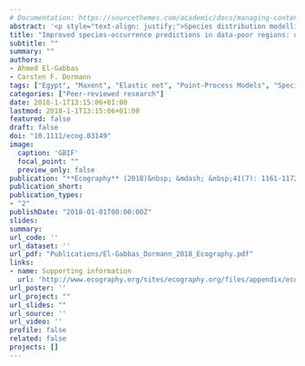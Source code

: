 ```yaml
---
# Documentation: https://sourcethemes.com/academic/docs/managing-content/
abstract: '<p style="text-align: justify;">Species distribution modelling (SDM) has become an essential method in ecology and conservation. In the absence of survey data, the majority of SDMs are calibrated with opportunistic presence-only data, incurring substantial sampling bias. We address the challenge of correcting for sampling bias in the data-sparse situations of developing countries. We modelled the relative intensity of bat records in their entire range using three modelling algorithms under the point-process modelling framework (GLMs with subset selection, GLMs fitted with an elastic net penalty, and Maxent). To correct for sampling bias, we applied model-based bias correction by incorporating spatial information on site accessibility or sampling efforts. We evaluated the effect of bias correction on the models&rsquo; predictive performance (AUC and TSS), calculated on spatial-block cross-validation and a holdout data set. When evaluated with independent, but also sampling-biased test data, correction for sampling bias led to improved predictions. The predictive performance of the three modelling algorithms was very similar. Elastic-net models have intermediate performance, with slight advantage for GLMs on cross-validation and Maxent on hold-out evaluation. Model-based bias correction is very useful in data-sparse situations, where detailed data are not available to apply other bias correction methods. However, bias correction success depends on how well the selected bias variables describe the sources of bias. In this study, accessibility covariates described bias in our data better than effort covariates, and their use led to larger changes in predictive performance. Objectively evaluating bias correction requires bias-free presence-absence test data, and without them the real improvement for describing a species&rsquo; environmental niche cannot be assessed.</p>'
title: "Improved species-occurrence predictions in data-poor regions: using large-scale data and bias correction with down-weighted Poisson regression and Maxent"
subtitle: ""
summary: ""
authors:
- Ahmed El-Gabbas
- Carsten F. Dormann
tags: ["Egypt", "Maxent", "Elastic net", "Point-Process Models", "Species Distribution Models", "Conservation", "Mammals", "Bats", "Sampling bias", "Open-access"]
categories: ["Peer-reviewed research"]
date: 2018-1-1T13:15:06+01:00
lastmod: 2018-1-1T13:15:06+01:00
featured: false
draft: false
doi: "10.1111/ecog.03149"
image:
  caption: 'GBIF'
  focal_point: ""
  preview_only: false
publication: "**Ecography** (2018)&nbsp; &mdash; &nbsp;41(7): 1161-1172"
publication_short:
publication_types:
- "2"
publishDate: "2018-01-01T00:00:00Z"
slides:
summary:
url_code: ''
url_dataset: ''
url_pdf: "Publications/El-Gabbas_Dormann_2018_Ecography.pdf"
links:
- name: Supporting information
  url: 'http://www.ecography.org/sites/ecography.org/files/appendix/ecog-03149.pdf'
url_poster: ''
url_project: ""
url_slides: ""
url_source: ''
url_video: ''
profile: false
related: false
projects: []
---
```


<div style="display: none">
El-Gabbas A. & Dormann C. F.: Improved species-occurrence predictions in data-poor regions: using large-scale data and bias correction with down-weighted Poisson regression and Maxent. Ecography DOI: 10.1111/ecog.03149.
Appendix 1: Supplementary figures and tables Table A1: The estimated optimum combination of Maxent’s feature classes (FC) and Regularization Multiplier (RM) for each species and bias model type. Combinations with highest mean testing-AUC on
5-folds spatial-block cross-validation were selected. All the analyses were performed using modified code from the ENMeval package in R (Muscarella et al., 2014). See main text for more information. Species Environment-only Accessibility Effort a
Feature classes (FC): L linear; Q quadratic; H hinge; P product; and T threshold. For more details see Elith et al. 2011. b RM is a global multiplier to all individual regularization values; for more details see the main text and Muscarella et al.
(2014). Table A2: Estimated best values to run the elastic-net models (DWPR approach) for different species and bias models. For details, see main text. Species Environment-only Accessibility Efforts LASSO RIDGE Fig. A1: Map of all non-marine
GBIF-records. There are clear signs of sampling bias inherited in the GBIF database, disallowing the direct use of these records to run SDMs, unless action is taken to correct for sampling bias. GBIF-records are biased mainly towards Western
Europe, with sparse locations across Africa, Asia, and Eastern Europe. Areas shown in white represent pixels without any records (the majority of North and central Africa, Arabia, and eastern Europe). Clearly errorneous records were excluded
before plotting this map.Fig. A2: Left: Map of all GBIF bat records (accessed date: April 2015) per a grid of 20 × 20 km2.Right: All records available of the study species, collected either from the literature (blue points) or GBIF (red points).
Both maps show large collection gaps. Fig. A3: Per-species study area: An example of how the ‘per-species’ study area was determined (here for Asellia tridens). The dashed red line indicates the species extent of occurrence (minimum convex
polygon); the solid red line shows the buffer used (1000 km), and the dashed green line indicates the study area used. Fig. A4: Variables selection: Pearson correlation coefficient between each pair of the final covariates; see Appendix 3 for more
information. Fig A5: Per-species number of backgrounds: Objectively determining the adequate number of background ‘quadrature’ points to be used in GLM and elastic-net models (see main text and Renner et al., 2015). DWPR-GLM models (for each
species, here: Asellia tridens) were repeated 25 times (each time, with a different random sample from the background) with progressively increase the number of background points (from 5000 to 500,000); and for each model, the log-likelihood value
is calculated and plotted. The number of backgrounds at which the likelihood converges (i.e. no much benefit of using a higher number of backgrounds) is, visually, selected to run the final models. Here, no much improvement in the log-likelihood
beyond 300,000 background points (out of 557,800 total available background points) and so we used it for this species. Fig. A6: Determining the best value to run the elastic-net model for Nycticeinops schlieffeni (effort model). Eleven values
ranging from zero (ridge) to one (lasso), with an increment of 0.1, were used to run 11 models on cross-validation. For each value of , glmnet ran many models on a range of -values (estimated from the data; x-axis) and measure the mean
cross-validation error (cvm) (here: Poisson deviance; y-axis). The value with the lowest cvm is used further while predicting (vertical dotted lines, with colours correspond to the value used). Here, an value of 0.6 is shown to have the lowest cvm
and so used further. For more details, see Table A2 and the main text. Fig. A7: Kendall’s correlation between (per-species and modelling algorithm) mean AUC evaluated on spatial-block cross-validation and independent evaluation in Egypt. Each
point represents the mean of 100 AUC values, with different symbols for each species. Colours represent different modelling algorithm used. ‘M’ indicates the overall mean for each modelling algorithm. Panel (a) shows the correlation for the
environment-only models (no bias correction). Panels (b-c) represent the accessibility model, without and with correcting for sampling bias, respectively. Panels (d-e) represent the effort model, without and with correcting for sampling bias,
respectively. Kendall’s correlation coefficients (and their p-values) are reported in each block. Grey solid line represents the equality line. AUC performed on cross-validation were, on average, higher than AUC in Egypt. However, there is
moderate correlation between bias-free evaluations on either scale. Fig. A8: Equivalent results to Fig. A7, for TSS evaluation. Fig A9: Boxplots of the raw cross-validation evaluation (100 values) without (modelling evaluation; a and c) and with
(bias-free evaluation; b and d) correction for sampling bias; either using AUC (a - b) or TSS (c - d); see Appendix 6 for more information. Horizontal panels show results for different modelling algorithm, while the vertical panels show different
bias models. Panels a & c show results for the environment-only model (without any bias manipulation) and bias-accounting models (accessibility and effort models) without correcting for sampling bias. However, panels b & d compare results for the
environment-only model and bias-accounting models (accessibility and effort models) after correcting for sampling bias (see main text; for effort models, plots show evaluations either conditioning the predictions on a value of zero or the maximum
relative sampling effort of training presences). Species are in ascending order according to their number of occupied pixels at cross-validation scale (with numbers represent the species; see Table 1 for full species names). Fig. A10: Similar to
Fig. A9, but showing results of independent evaluation in Egypt. Evaluation metrics are calculated in Egypt using mean predictions (of 5-folds cross-validation) in Egypt along with entirely independent species records from Egypt (not used to run
any of the models). Species are in ascending order according to their number of occupied pixels in Egypt (with numbers represent the species; see Table 1 for full species names). Fig. A11: Species mean TSS calculated either on cross-validation (a
- b) or in Egypt (c - d), either without (modelling evaluation; a & c) or with (bias-free evaluation; b & d) sampling bias correction (for details, see Appendix 6). Each species is represented by different symbols (similar to those shown in Fig.
A7; numbers represent species used, see Table 1). Red lines indicate the overall mean TSS at each modelling algorithm and bias models applied. Fig. A12: Kendall’s correlation of the per-species mean TSS between different pairs of modelling
algorithms (same as Fig. 2 in the main text, but for TSS). Each species is represented by different symbol (similar to those of Fig. A7) with different colours for different bias models applied (using predictions of environment-only model and
bias-free prediction of accessibility and effort model). ‘M’ indicates the overall mean evaluation. First row represents mean spatial-block cross-validation evaluation, while the second is for independent evaluations in Egypt. Fig. A13: Values of
bias variables at presences and available locations (backgrounds), at the per-species study area (A) or at local scale ‘Egypt’ (B). Rows correspond to different species, with numbers indicates the species (see Table 1), and columns represent bias
variables of the accessibility model (distances to roads, cities, and protected areas) and effort model (relative bats’ sampling intensity). For each species, values at presence locations are indicated with black, and values at pixels unoccupied
by the species are shown in grey. Most of the species are recorded from closer to roads and cities (and to some extent, the protected areas), and unexpectedly at low to moderate sampling efforts. Fig. A14: AUC scores calculated the default way
(using all available testing backgrounds – y-axis) versus using a fixed ratio between testing presences and backgrounds (test-data prevalence = 1:20 – x-axis). (A) shows the raw outputs of 5-folds cross-validation. (B) shows the per-species mean
AUC on cross-validation. Different colours represent the three bias models applied (environment-only, accessibility, and efforts). Fig. A15: The predicted distribution of Otonycteris hemprichii (mean of 5-folds cross-validation), using different
modelling algorithms (rows) and bias models (columns). Maps were scaled between zero and one, as different modelling algorithms do not have the same scale, with blue colour indicates higher predicted relative intensity. (A) shows cropped predicted
distribution of Otonycteris hemprichii (the same as Fig. 5) to Egypt. Grey points (in the top left panel) represents available records used for indepenent evaluation presences in Egypt. In Fig. 5 of the main text, extreme values (> 0.9995 quantile
of predicted values) were replaced with their next smaller value to improve map visualization, as GLM and elastic-net models sometimes yielded extreme values. Maps in (B) are equivalent to maps in Fig. 5, without any extreme values manipulation
(using the linear scale), demonstrating the difficulty of visualizing the predicted patterns in the existence of extreme values; see main text for more details. Fig. A16: The reported and predicted distribution of Rhinolophus mehelyi (Maxent). The
2nd to the 4th panels show predictions from environment-only model and bias-free prediction of accessibility and effort models, respectively. Arrows represent regions which gain higher predicted values after correcting for sampling bias (such as
central Turkey or the Algerian Atlas). Predictions at these areas are of higher uncertainty (lower congurrence) and field validation is probably required to confirm the species existence. The lighter the colour, the more suitable the location.
Appendix 3: Variables selection List of initial covariates investigated for correlation/multi-collinearity and transformation applied. Final list used to run the model is marked in grey. Variable Transfo- rmation VIF 10 | cor | 0.7 GVIF 3 Alt a
Altitude yes yes yes Bio1 Annual mean temperature ^2 Bio2 Mean diurnal range (mean of monthly (max temp - min temp)) yes yes yes Bio3 Isothermality (Bio2/Bio7) (* 100) Bio4 Temperature seasonality (standard deviation *100) yes yes yes Bio5 Maximum
temperature of warmest month Bio6 Minimum temperature of coldest month Bio7 Temperature annual range (Bio5-Bio6) Bio8 Mean temperature of wettest quarter ^2 yes yes yes Bio9 Mean temperature of driest quarter ^2 yes yes yes Bio10 Mean temperature
of warmest quarter ^2 Bio11 Mean temperature of coldest quarter yes yes Bio12 Annual precipitation sqrt Bio13 Precipitation of wettest month yes Bio14 Precipitation of driest month yes yes yes Bio15 Precipitation seasonality (coefficient of
variation) yes yes yes Bio16 Precipitation of wettest quarter sqrt Bio17 Precipitation of driest quarter Bio18 Precipitation of warmest quarter yes yes Bio19 Precipitation of coldest quarter log yes yes yes PET b Potential evapotranspiration AI b
Aridity index sqrt AET c Actual evapotranspiration sqrt SWB c Soil-water balance sqrt NDVI_Max d Maximum NDVI (Normalized Difference Vegetation Index) NDVI_Min d Minimum NDVI yes yes yes NDVI_Mean d Mean NDVI NDVI_Range d Range NDVI (maximum –
minimum) NDVI_SD d Standard deviation of NDVI yes yes yes EVI_Max d Maximum EVI (Enhanced Vegetation Index) EVI_Min d Minimum EVI yes EVI_Mean d Mean EVI yes EVI_Range d Range EVI (maximum - minimum) yes EVI_SD d Standard deviation of EVI a
WorldClim : WorldClim provides a global dataset for the elevation and 19 bio-climatic variables interpolated from global monthly temperature and precipitation recordings from weather stations (Hijmans et al. 2005). Tiles for the overall study area
were downloaded at 30 arc-seconds resolution (~1 km near the equator; using the raster R_package), then projected to Mollweide equal-area projection at 5 × 5 km2 resolution. The high resolution of 30 arc-seconds was preferred over the 2.5 arc
minutes (~5 km near the equator) in order not to lose much information while re-projecting. Instead of interpolation (assigning a value for the new pixel equals to the mean of the nearest three points at the original projection), a different
approach was employed. First, a template grid covering the study area at the equal-area projection (5 × 5 km2) was prepared. Then, pixels of the original variables (at 30 arc-seconds resolution) were converted into centroid points (at the original
projection: WGS-1984), then projected into Mollweide projection, then these points were rasterized using the mean value (or other relevant function for some variables; e.g. maximum for Bio5) of the points that spatially fall within each cell of
the template grid. The same approach was used to prepare all other covariates used in this study. b Global Potential Evapotranspiration (Global-PET) & Global Aridity (Zomer et al. 2007, 2008) : available at the global scale at a resolution of 1
km, and were prepared based on models that use data from WorldClim as inputs. Global Actual Evapotranspiration (Global-AET) & Global Soil-Water-Balance (Global-SWB) (Trabucco & Zomer 2010) : available at the global scale at a resolution of 1 km,
and are prepared based on WorldClim and Global-PET database as primary input. d NDVI (Normalized Difference Vegetation Index) & EVI (Enhanced Vegetation Index) (Didan, 2015) : map tiles for the whole study area were downloaded (and merged) for the
period from 18/2/2000 to 22/3/2015 each 16 days (MODIS product: MOD13A2 – resolution: 1 km) using the MODIS R package (Mattiuzzi, 2014). Summary maps (maximum, minimum, mean, range, and standard deviation) across the whole period (for NDVI & EVI)
were produced at the original MODIS scale/projection using a python code in ‘ArcGIS’ as this was memory intensive to perform in raster package of R. Each of the summary layers were then projected into the equal-area projection at 5 × 5 km2
resolution. Possible covariate transformations were investigated, trying to keep some degree of uniform distributions across the range of each covariate (following: Dormann 2011). For some covariates, no transformation was effective, and they were
kept untransformed. • Variable selection: Multicollinearity amongst the potential covariates )covering the total study area( was assessed, maintaining highest GVIF (Generalized Variance Inflation Factor) 3 (Zuur et al. 2009) [which is equivalent,
in our case, to maintaining a highest absolute correlation coefficient between each pair of covariates 0.6 and highest VIF (Variance Inflation Factor) 10]. This was also checked for each species’ study area. Aridity-related covariates
(actual/potential evapotranspiration, aridity-index, and soil-water-balance) were all excluded as they show high collinearity with other WorldClim covariates; unsurprisingly as they were derived from models that use WorldClim data as input. Out of
tensummary vegetation-related covariates, two NDVI covariates were used further: the cumulative minimum and the standard deviation NDVI. They reflect indices of minimum biomass and variability of vegetation-cover across the study area,
respectively. Appendix 4: Per-species spatial-block cross-validation For each species, a different spatial-block cross-validation structure was used to run SDMs. Pixels across the study area were aggregated into larger blocks (each of 20 × 20
cells = 100 × 100 km2), and blocks were distributed into cross-validation folds. Presences and backgrounds in each block were used together either as training or testing (Fithian et al. 2015). The blocks were not distributed into cross-validation
folds randomly, as this would have yielded highly unbalanced numbers of presence-locations across spatial folds. Instead, we balanced the number of presence locations at different folds by calculating their numbers at each block; the top 5 blocks
were then, sequentially, randomly assigned to five folds (to avoid that the first fold always has the highest number of presences). To avoid high variability in the environmental space between folds and minimise much extrapolation while predicting
to the left-out-fold, blocks without any species records were distributed into folds depending on a mean index of their similarity to the overall study area: using the Multivariate Environmental Similarity Surfaces ‘MESS’. MESS was proposed by
Elith et al. (2010) to identify areas of novel climates by comparing future (or past) climate to those used to run the models, as the interpretation of future projections at these locations should be considered with caution. We calculated the
MESS-score for each pixel (and a mean value for each block) quite differently from how it was proposed in the first place: we measured the environmental similarity of each pixel to all available pixels in the study area (using the ‘dismo’
package). The original application of MESS gives most dissimilar locations more negative values (Elith et al. 2010); however here we expect no negative values as there is no climates novelty. Blocks without any presence locations are sorted in
descending order (depending on their average MESS value), and then the highest five blocks were distributed randomly into different folds. This was repeated for all blocks until all blocks were distributed to different folds. An example of how
spatial-block cross-validation applied for Asellia tridens. Different colours represent how different blocks are distributed into cross-validation folds. Blue points represent the species known distribution from outside Egypt. For each per
species’ study area, a different blocking structure was prepared, to balance the number of presence locations and environmental variability at different cross-validation model runs. Appendix 5: Sampling-effort model Data for closely related
species (bats/non-marine mammals) were downloaded from GBIF (The Global Biodiversity Information Facility – April 2015) and used (along with available focal species records: Tables 1 & A1) to model the relative sampling intensity (surveying
effort) of bats/mammals. The prediction map of this model was used as bias covariate in the ‘Effort models’ (see main text, Fig. 1, bottom right). Records were assessed before usage (records with missing coordinates or with clear errors were
excluded: e.g. missed latitude or longitude / equal latitude and longitude / records in the sea or the ocean / potentially swapped latitude and longitude), resulting in a total of 435,458 bat records / 2,039,158 non-marine mammal records (maps
below). GBIF records (for both bats and mammals) show high bias towards the Western Europe compared to any other area in the study area, followed by scattered locations elsewhere (mostly close to the main cities, water bodies, populated areas, or
seemingly a result of a mammals atlas mapping activity in southwest Africa). The majority of Africa and eastern Europe to western Asia is extremely under-represented in GBIF, with huge gaps in North Africa and Arabia. Maps show the number of GBIF
records of non-marine mammals (left) and bats (right) per a grid of 20 × 20 km2 (accessed date: April 2015). Initial trials for modelling the sampling effort were done using DWPR-GLM (Down-Weighted Poisson Regression) and Maxent (both using
PPM-like approach; see main text); without much difference in the resulted prediction pattern (although Maxent model ‘using default feature classes and regularization multiplier’ shows, visually, an over-fitted spatial pattern). DWPR-GLM model was
chosen to run at 5×5 km2 equal-area projection: all the bats/mammals presence locations as the response (without duplicates removal) and using different covariate set than the environmental variables used to run the species SDMs (Merow et al.
2016) Terrain roughness (represented here as a per-pixel standard deviation of altitude): Altitude maps from WorldClim was downloaded at of 30 arc-seconds resolution [~1 km near the equator], then projected as points in Mollwide equal-area
projection. The points were then converted to a raster (rasterized), representing the standard deviation of the elevation values located at any target pixel at the resolution of 5 × 5 km2; Distance to main cities : the Euclidean distance between
the centroid of each pixel and the nearest human settlement; Distance to main roads : the Euclidean distance between the centroid of each pixel and the nearest road (Source: Global Roads Open Access Data Set ‘gROADS’); Population count : global
population count in 2000; Protection status : a binary variable indicating the protection status of each pixel [source: The world Database of Protected Areas:]. The overall pattern of the predicted sampling effort for both bats and mammals were
roughly similar (maps below), so the prediction from the bats sampling effort model was used further (as bias covariate in the effort model). It represents the overall relative abundance of bat species sightings per unit area (based only on
non-climatic covariates). The predicted sampling intensity of sightings (sampling effort) for all bats (left) and non-marine mammals (right) using the DWPR-GLM (Down-Weighted Poisson Regression) model. Appendix 6: Mixed effect model analysis of
evaluation Mixed Models formula: Evaluation metric ~ Modelling algorithms * Bias models + total number of training presences (training data) + number of pixels in the study area (total area) + (1 | species) Evaluation metric continuous variable
for either AUC or TSS either using mean cross-validation evaluation (AUCcv/TSScv) or independent evaluation in Egypt (using mean prediction of 5-folds cross-validation to Egypt and independent testing data from Egypt) Modelling algorithms:
categorical variable indicating the modelling algorithm used (elastic net / GLM / Maxent) Bias models: 1. Modelling evaluation: evaluation of environment-only model (base line; no bias manipulation) is compared with those of bias-accounting models
(accessibility and effort), without correction for sampling bias [without fixing bias variables at any values]. 2. Bias correction evaluation: evaluation of environment-only model (base line; no bias manipulation) is compared with those of bias
accounting models (accessibility and effort), after correction for sampling bias [accessibility bias variables are set to zero, while the effort bias variable is set to either zero or the maximum estimated effort of the target species’ presence
records; see below]. Species: random factor; categorical variable for the species. Modelling Evaluation – Without Bias correction Variance explained (sum of squares) AUC TSS Mean cross-validation Egypt evaluation Mean cross-validation Egypt
evaluation Bias models Model techniques Bias models * Model techniques Total number of training presences Study area Parameter estimates (Mixed models summary) Bias correction evaluation – using bias-free predictionsAfter correcting for sampling
bias, initial trials show that using either value for fixing the effort bias covariate produce very similar evaluations (however, Maxent models show quite lower AUCs using the maximum effort value of training presences than for fixing at zero;
Fig. 3), so we limited further analyses to effortMax.When predicting with fixed values for the bias-covariates, modelling algorithms were most important for explaining variability of cross-validations, followed by sampling-bias models and then
their interaction (for evaluation in Egypt highest variability was explained by the sampling-bias models, followed by the modelling algorithm, and then their interaction). Again, the number of training presences and study area were much less
important (and the sign of their effects resembles those of modelling evaluation). The accessibility model had lower AUC compared to the two other sampling-bias models in all comparisons (Fig. 3). On cross-validation, bias-accounting models had
lower AUC-values compared to the environment-only model (very little difference between environment-only and effort model for GLM; Fig. 3a). For evaluations in Egypt, environment-only and effort model were hardly different (effort model had lower
AUC for Maxent ; Fig. 3b).Variance explained (sum of squares) AUC TSS Mean cross-validation Egypt evaluation Mean cross-validation Egypt evaluation Bias models Model techniques Total number of training presences Study area Parameter estimates
(Mixed models summary) AUC TSS Mean cross-validation Egypt evaluation Mean cross-validation Egypt evaluation(Intercept) [env-only/ elastic net] Estimated differences in the least square means AUC TSS Mean cross-validation Egypt evaluation Mean
cross-validation Egypt evaluation Modelling techniques Supplementary references Didan K (2015): MOD13A2 MODIS/Terra Vegetation Indices 16-Day L3 Global 1km SIN Grid V006. NASA EOSDIS Land Processes DAAC. Dormann CF (2011): Modelling Species’
Distributions. In Fred J, Hauke R, Broder B (Eds.): Modelling Complex Ecological Dynamics. Berlin, Heidelberg: Springer Berlin Heidelberg, pp. 179–196. Elith J, Kearney M, Phillips S (2010): The art of modelling range-shifting species. Methods in
Ecology and Evolution 1: 330–342. Fithian, W., Elith, J., Hastie, T., Keith, D.A. & O'Hara, R.B. (2015). Bias correction in species distribution models: pooling survey and collection data for multiple species. Methods in Ecology and Evolution, 6,
424–438. Friedman J, Hastie T, Tibshirani R (2010): Regularization Paths for Generalized Linear Models via Coordinate Descent. Journal of Statistical Software, 33(1), 1-22. URL: http://www.jstatsoft.org/v33/i01/. Hijmans RJ, Cameron SE, Parra JL,
Jones PG, Jarvis A (2005): Very high resolution interpolated climate surfaces for global land areas. In Int. J. Climatol. 25 (15), pp. 1965–1978. Merow C, Allen JM, Aiello-Lammens M & Silander JA (2016): Improving niche and range estimates with
Maxent and point process models by integrating spatially explicit information. Global Ecology and Biogeography, 25, 1022–1036. Mattiuzzi M (2014): MODIS: MODIS acquisition and processing. R package version 0.10-17/r484.
(https://R-Forge.R-project.org/projects/modis/) Renner IW, Elith J, Baddeley A, Fithian W, Hastie T, Phillips SJ., et al. (2015): Point process models for presence-only analysis. Methods in Ecology and Evolution 6: 366–379. Trabucco A, Zomer RJ
(2010): Global Soil Water Balance Geospatial Database. CGIAR Consortium for Spatial Information. Published online, available from the CGIAR-CSI GeoPortal at: http://www.cgiar-csi.org. Zomer RJ, Bossio DA, Trabucco A, Yuanjie L, Gupta DC, Singh VP
(2007): Trees and Water: Smallholder Agroforestry on Irrigated Lands in Northern India. Colombo, Sri Lanka: International Water Management Institute. pp 45. (IWMI Research Report 122). Zomer RJ, Trabucco A, Bossio DA, van Straaten O, Verchot LV
(2008): Climate Change Mitigation: A Spatial Analysis of Global Land Suitability for Clean Development Mechanism Afforestation and Reforestation. Agric. Ecosystems and Envir. 126: 67-80. Zuur AF, Ieno EN, Walker NJ, Saveliev AA, Smith GM (2009):
Mixed Effects Models and Extensions in Ecology with R. New York, NY: Springer New York.
</div>

<div style="display: none">
El-Gabbas A. & Dormann C. F.: Improved species-occurrence predictions in data-poor regions: using large-scale data and bias correction with down-weighted Poisson regression and Maxent. Ecography DOI: 10.1111/ecog.03149. Ahmed El-Gabbas & Carsten
F. Dormann Department of Biometry and Environmental System Analysis, University of Freiburg, D-79106 Freiburg, Germany bat, Maxent, point-process model, presence-only data, species distribution modelling, sampling bias Running-title: Bias
correction for sparse presence-only data Abstract Species distribution modelling (SDM) has become an essential method in ecology and conservation. In the absence of survey data, the majority of SDMs are calibrated with opportunistic presence-only
data, incurring substantial sampling bias. We address the challenge of correcting for sampling bias in the data-sparse situations. We modelled the relative intensity of bat records in their entire range using three modelling algorithms under the
point-process modelling framework (GLMs with subset selection, GLMs fitted with an elastic net penalty, and Maxent). To correct for sampling bias, we applied model-based bias correction by incorporating spatial information on site accessibility or
sampling efforts. We evaluated the effect of bias correction on the models’ predictive performance (AUC and TSS), calculated on spatial-block cross-validation and a holdout data set. When evaluated with independent, but also sampling-biased test
data, correction for sampling bias led to improved predictions. The predictive performance of the three modelling algorithms was very similar. Elastic-net models have intermediate performance, with slight advantage for GLMs on cross-validation and
Maxent on hold-out evaluation. Model-based bias correction is very useful in data-sparse situations, where detailed data are not available to apply other bias correction methods. However, bias correction success depends on how well the selected
bias variables describe the sources of bias. In this study, accessibility covariates described bias in our data better than effort covariates, and their use led to larger changes in predictive performance. Objectively evaluating bias correction
requires bias-free presence-absence test data, and without them the real improvement for describing a species’ environmental niche cannot be assessed. Introduction Species distribution data often come in the form of presence-only, with information
on where species have been recorded, but no reliable information on where they have not, or where people have looked (Pearce and Boyce 2006). Museums, herbaria, personal collections, published literature, and citizen records are valuable sources
for presence-only data (Pearce and Boyce 2006, Newbold 2010), especially in developing countries where there is a lack of systematic nation-wide surveys. Some initiatives make such species sightings freely available: GBIF (the Global Biodiversity
Information Facility – see: http://www.gbif.org) collates global biodiversity data from different sources. One fundamental problem is that data are often incidental with no information on the sampling efforts and survey method used (Pearce and
Boyce 2006). They are biased taxonomically (towards larger, easy to detect, or more charismatic species groups; Newbold 2010), environmentally (less collection effort in areas with harsh environments), temporally (more in summer than winter), and
spatially (near populated places, roads, research institutes and protected areas; Phillips et al. 2009, Newbold 2010, Stolar and Nielsen 2015). For example, GBIF-data show huge differences in data contribution among countries (Supplementary
material Appendix 1, Fig. A1; on average, more from well-financed than from species-rich countries). Spatial bias is a particular concern for statistical analysis when it leads to environmental bias (Phillips et al. 2009), e.g. when large parts of
the environmental space remain unsampled (Merow et al. 2014). Species distribution models (SDMs) relate species occurrences to the environment to estimate habitat preference, and predict potential distribution and responses to climate change
(Phillips and Dudík 2008, Elith et al. 2011). Statistical analyses of presence-only data describe the environment at record locations relative to the background environment, making them more susceptible to sampling bias than presence-absence data
from dedicated surveys (Phillips et al. 2009, Fithian et al. 2015). However, such targeted survey-data are rare (Pearce and Boyce 2006), especially in developing countries, explaining why the majority of SDM applications uses presence-only data.
Presence-only data may produce sound models if they are efficiently corrected for sampling bias (Elith et al. 2011). Point-process models (PPM) have recently emerged as the most appropriate technique for presence-only data (Renner et al. 2015).
PPMs do not use background points as pseudo-absences (as in the naïve logistic regression; Fithian and Hastie 2013), but rather as quadrature points for estimating the spatial integral of the likelihood function, and hence require careful tuning
of its number (for details see, e.g., Warton and Aarts 2013). The response variable of PPMs is the density of species records per unit area (also called ‘intensity’), which should be proportional to the probability of occurrence (which can not be
estimated empirically using presence-only data without additional information; see: Fithian and Hastie 2013, Renner et al. 2015, Phillips et al. 2017). It is mathematically equivalent to methods already commonly used in ecology, e.g. Maxent and
some implementations of the generalised linear modelling framework, but differently efficient (Renner and Warton 2013, for details, see: Renner et al. 2015). Sampling bias has been addressed by ‘spatial filtering’ of presence locations (keeping
only a limited number of records within a certain distance) to dilute the effect of uneven sampling effort across the study area (e.g. Anderson and Raza 2010, Boria et al. 2014). Alternatively, others effectively use location of records from
related species as background points to have background points with the same bias as the species records (Elith and Leathwick 2007, 'target-group background': Phillips et al. 2009, see also: Ponder et al. 2001, and 'weighted target group'
presented in Anderson 2003). Neither approach is applicable when there are only few data (a typical case in developing countries). For example, to apply the target-group background approach to model the distribution of a bat species in North
Africa, all GBIF bat species records (Supplementary material Appendix 1, Fig. A2) are clearly not enough to serve as representative background points in this large study area. Similar to the target-group background, if the pattern of sampling bias
is known a priori, it can be used as prior weight for sampling the background proportionally to the sampling effort (e.g. 'bias file' in Maxent; Phillips and Dudík 2008, Warren et al. 2014), so that both presences and background samples have the
same bias (see also: Stolar and Nielsen 2015). As a third strategy, sampling bias can be addressed also by modelling the distribution of the focal species as a function of two additive covariate sets: the environmental covariates and other
covariate(s) describing potential sources of sampling bias, hereafter ‘bias covariates’ (model-based bias correction; Warton et al. 2013). For unbiased predictions, the bias covariates are set to a common level of bias, say 0, at all locations;
however, sometimes it is difficult to settle on a meaningful adjustment level (Warton et al. 2013). The aim of this paper is to address the problem of sampling bias in data-sparse situations and how to correct for it in presence-only SDMs. We
apply model-based bias correction, comparing two different sets of bias covariates to model the distribution of Egyptian bat species in areas of their known global distributions. Bias-models for each of three modelling techniques within the PPM
framework are calibrated with information on either accessibility or sampling effort and compared to an ‘environment-only model’. To maintain a reasonable degree of independence between training and testing datasets, we evaluated the models using
a) entirely independent presence-only data (not used to fit any of the models); and b) spatial-block cross-validation.   Materials and methods Species and study area We are interested in understanding the environmental preferences of Egyptian bats
as an example representing the sampling-bias issue in data-sparse situations. We collected records for the entire range of each species (Supplementary material Appendix 1, Fig. A2, latitude: −35° to +56° and longitude: −20° to +80°) from the
literature and GBIF (see Supplementary material Appendix 2 for list of literature sources). Although GBIF provides a valuable source of data, such opportunistically compiled data bases inevitably contain misidentified or incorrectly georeferenced
records (Gaiji et al. 2013), and thus require careful revision before use. Relevant records from the GBIF database were assessed (October 2014) and merged with the available literature records. Bat records from Egypt were mostly taken from the
expert-revised BioMAP (Biodiversity Monitoring and Assessment Project) database (Basuony et al. 2010). Only species with enough presence locations that are located in at least 5 larger spatial blocks were included in this study (allowing model
evaluation on spatial-block cross-validation; see below). This was fulfilled by 21 species, each occupying > 20 unique cells at resolution of 5×5 km2 (Table 1). The geographical range of records was assessed (based on the literature and IUCN), and
spatial outliers were excluded. The coverage of all available records shows obvious signs of spatial bias towards Western Europe and only sparse sampling in Africa and Western Asia (Supplementary material Appendix 1, Fig. A2). Presence locations
were purposefully split into training and testing data, using only records from outside Egypt’s boundaries for training, thereby keeping the Egyptian presence data as entirely independent evaluation data. For sampling of background points,
however, Egypt was not excluded from the study area, and hence background points can be sampled from Egypt as well (see Fig. 1 for a flowchart of the methods applied). The determination of the study area is critical, especially for presence-only
models (Pearce and Boyce 2006). We decided against a single fixed large study area that covers presence locations of all 21 species to keep only areas of potential accessibility to the bats (Barve et al. 2011) and avoid inflating the
discrimination ability of the model (e.g. higher AUC; Barve et al. 2011). Instead, for each species, the study area was determined based on the geographical extent of the records: a rectangular bounding box containing a 1000 km buffer around the
species extent of occurrence (see Supplementary material Appendix 1, Fig. A3 for an example). We used a buffer of 1000 km, as we found it suitable for the study species ‘bats’, which have, on average, high dispersal ability and large home range.
Potential covariates (and species presences) were projected into Mollweide equal-area projection and rasterised to a resolution of 5 × 5 km2. We assessed potential environmental variables for multi-collinearity, and assembled a final list of
covariates with a maximum Generalized Variance Inflation Factor value less than 3 (for details see Supplementary material Appendix 3 & Supplementary material Appendix 1, Fig. A4). Block cross-validation Cross-validation is commonly used for
evaluating model performance when no independent data are available. Random splitting does not guarantee spatial independence due to spatial autocorrelation (both training and testing data will be spatially adjacent), and so may overestimate model
performance (Bahn and McGill 2013, Radosavljevic and Anderson 2014). To maintain independence between folds and improve transferability of models, a spatial form of cross-validation was used by splitting the study area into coarse checkerboard
blocks, and then distribute blocks randomly into folds (Fithian et al. 2015). We performed 5-fold spatial-block cross-validation (hereafter: cross-validation). The larger the block size, the higher is the need for more data to be able to run
models on spatial-block cross-validation. We used blocks of 100 × 100 km2 (20 × 20 cells), which is not very strong, as we find this more appropriate for the available data. Presence and background locations within each block were used together
for model training or testing: for the three modelling algorithms, potential background locations of the left-out cross-validation fold were not used (masked) during model calibration and were used exclusively for evaluation (similar to 'masked
geographically structured approach' of Radosavljevic and Anderson 2014, see also Fig. 7 in Fithian et al. 2015). For each species, we used a different blocking structure, balancing the number of available presences between folds and avoiding
extrapolation in environmental space (for more details see Supplementary material Appendix 4). Sampling-bias models We compared models without bias correction (environment-only model, our reference) with two methods of addressing bias. Firstly, we
considered human accessibility as the main source of sampling bias and ran SDMs with additional bias covariates describing distances to nearest cities, roads and protected areas (the ‘accessibility model’). For bias-free predictions, we set all
distances to zero; thus, a bias-free prediction can be interpreted as the relative intensity of the target species records if all locations across the study area had perfect accessibility (Warton et al. 2013). Second, assuming relative effort is
the main source of sampling bias, we incorporated a single bias covariate describing the relative intensity of sightings of all bat species (the ‘effort model’). This sampling-effort bias covariate was actually the prediction from a (different)
all-bats-model, which predicted the number of all records as a function of non-environmental variables (terrain roughness, distance to cities, distance to main roads, human population density, protected area – details in Supplementary material
Appendix 5 and Fig. 1 bottom-right). For bias-adjusted predictions, the sampling-effort covariate needed to be set to a common level, for which there is no obvious choice. We therefore adjusted it to either of two values of sampling effort: the
maximum fitted value at the target species' training presence locations, and at zero. In the first case, the bias-adjusted prediction can be interpreted as the relative intensity of species reporting if all the study area receives the sampling
effort of the best presence location of the target species. In the second case, the bias-adjusted prediction is independent of effort, and the effort covariate is used only to correct the coefficients of the environmental variables. Although the
latter value seems simpler, the predicted values lack intuitive interpretation. As the results were very similar, we here only use the maximum fitted value at training presences. Modelling algorithms For each sampling bias model (environment-only,
accessibility and effort), we employed three modelling algorithms under the PPM framework with cross-validation and adjustment for model complexity: GLM, elastic net, and Maxent. Both GLM and elastic net model the number of records as a Poisson
regression, with elastic net including a mixture of lasso and ridge regularisation (shrinkage; L1- and L2-regularisation, respectively; Friedman et al. 2010). Maxent (v3.3.3k; Phillips and Dudík 2008) is a machine-learning algorithm for
presence-only data, effectively and mathematically akin to a Poisson GLM, but with different functional forms for the predictors; it also applies an ad-hoc form of lasso regularisation (Renner and Warton 2013). We used GLM and elastic net to
implement a “down-weighted Poisson regression” (DWPR, following Renner et al. 2015). This approach uses weights to make the number of presences a negligible proportion of all data and scales the data to the actual area. As a consequence, DWPR
estimates model parameters including the intercept. A small weight (10-6) was assigned to presence locations, while background points were given a higher weight equal to the area of the study region divided by the number of background points used.
To estimate the appropriate number of background points (for GLM and elastic net), 25 repeated series of DWPR-GLMs were run, each one progressively increasing the number of randomly sampled background points. We used the number of background
points at which the log-likelihood asymptoted (Supplementary material Appendix 1, Fig. A5; Renner et al. 2015). For both GLM and elastic-net models, 1) we included linear, quadratic and 1st-order interactions between variables; 2) no interactions
were allowed between the environmental and bias covariates (Warton et al. 2013); 3) we standardised all covariates to a mean of zero and standard deviation of one. For GLMs, a random sample of background points (number estimated from the
asymptoted log-likelihood curve) was used to run an initial model. The initial model was then simplified using AIC-informed backward stepwise selection and the remaining variables were used to cross-validate the final models. Running elastic net
(R package glmnet; Friedman et al. 2010) requires tuning of two parameters, α (describes the balance of ridge and lasso) and λ (degree of regularisation; for more details see: Hastie et al. 2009). For each species and bias manipulation, we
estimated the best combination of α and λ by 5-fold cross-validation of 11 models (α ranging from zero to one with an increment of 0.1). For each model, the optimal λ value was determined by fitting a series of cross-validated models to a range of
λ values (‘regularisation path’; by default 100 values estimated from the data) and the λ value that showed the minimum mean cross-validated error was used for predictions. Similarly, the α value with the lowest error (Poisson deviance) was
selected (Supplementary material Appendix 1, Fig. A6). To report the performance of the elastic net (and for comparisons with the results of other techniques), the selected values of α and λ were used to run the cross-validation models manually.
Due to the computational limitation of explicitly using a user-defined λ during model training (stated by glmnet help page), models were fitted without providing a λ-value, allowing the fit of many models over the regularisation path. For
prediction we used the optimal λ-value estimated from cross-validation. The best-estimated values of α are shown in Supplementary material Appendix 1, Table A2. Lasso (α = 1) rather than ridge was chosen for almost half of the species in
environment-only and accessibility models. For the effort model, only three species had ridge models (α = 0) and all others had α-values 1. Maxent default settings were adapted according to advice in the literature (Merow et al. 2013,
Radosavljevic and Anderson 2014). Maxent, by default, uses combinations of feature classes (transformations of covariates: linear “L”, quadratic “Q”, hinge “H”, threshold “T”, and product “P”) depending on the number of presence locations
available, allowing for complex species-environment relationships (Phillips and Dudík 2008). We adapted functions from the ENMeval package (Muscarella et al. 2014) to run Maxent models on cross-validation at different complexity levels and feature
class combinations (48 models = 8 regularisation multiplier values ranging from 0.5 to 4 with increment of 0.5 × 6 feature class combinations [L / LQ / H / LQH / LQHP / LQHPT]). The default number of background points used by Maxent (10,000) is
insufficient to represent the environmental variability in large study areas as used here (Renner and Warton 2013), and hence all potential grids were considered as background points. We used clamping while predicting to the left-out fold, meaning
that if any value of a covariate is beyond its training range, these values will be replaced by the closest value during training (Anderson and Raza 2010). For each species and bias manipulation, the combination of regularisation multiplier and
feature class that shows the highest mean testing-AUC (on cross-validation) were selected for predictions. The optimum combinations of Maxent’s feature classes and regularisation multiplier are shown in Supplementary material Appendix 1, Table A1.
The selected feature classes deviated from Maxent’s default: 10 species always had simple features (L/LQ) for all bias manipulations, with the effort model showing more complex features in some cases. Moreover, the best-estimated regularisation
multiplier also deviated from the default value of one, with many species having values >1, indicating little overfitting. Model evaluation We evaluated the models using threshold-independent (the area under the ROC curve, AUC) and
threshold-dependent (True Skill Statistic, TSS) metrics. We tried to avoid some of the metrics' known caveats through 1) the use of species-specific study areas; 2) block cross-validation minimising environmental extrapolation; and 3) using the
same blocking structure to run different modelling techniques and bias manipulations of the same species. In presence-only SDMs, presences comprise only a tiny fraction of the background. During evaluation, the use of too many background points
with equal weights for commission and omission error can distort the evaluation (Lobo et al. 2008). To be able to compare AUCs (computed using the dismo R package) among models for the same species, we set the numbers of test presences and random
test background (test data prevalence) to a ratio of 1:20, and repeated this 100 times to average stochastic effects. TSS was calculated using the threshold that maximises the sum of sensitivity and specificity (Liu et al. 2013), again using a
constant ratio of presences and background. AUC and TSS were calculated for each combination of species, algorithm and bias manipulation. We summarised the overall effect of different bias manipulations in two ways, using linear mixed-effect
models (R-package lme4; Bates et al. 2015). Firstly, to evaluate the effect of incorporating bias covariates into the model, we compared evaluation of the environment-only models (without any bias correction) to those of bias-accounted models
(accessibility and effort) without conditioning on a particular value of the bias covariate during prediction (modelling evaluation). Second, to explore the effect of bias correction on model evaluation, we performed similar comparisons, with
bias-free predictions of the bias-accounted models instead (bias correction evaluation; for details see Supplementary material Appendix 6). We expect models incorporating the impact of bias to outperform (signified by a higher AUC or TSS) those
that do not. The problem is that we do not have bias-free data, and therefore our test data exhibit the same bias as the data used to create the model. Under these circumstances, models allowing for bias may be worse than those that do not. In
either case, the difference between bias-corrected and control models is a measure of the impact of bias. In the mixed models, we used model evaluation as response variable, species as random effect, and model type, bias correction (and their
interactions), total number of training presences, and total number of pixels at per-species study area (range size) as fixed effects (for more details, see Supplementary material Appendix 6). Results Validation by block cross-validation vs. by
Egypt hold-out The overall mean AUC is 0.88 ± 0.08 on cross-validation (0.75 ± 0.13 in Egypt’s evaluation; Figs. 2-3). Because results for AUC and TSS were similar, we present only results for AUC (see Supplementary material Appendix 1, Fig. A11
and supplement for TSS). Model evaluations in Egypt were, on average, poorer than on cross-validation. However, both types of evaluation (using ‘bias-corrected’ predictions) show positive correlation (Kendall’s tau; n=21 – Supplementary material
Appendix 1, Fig. A7), with highest consistency for the accessibility model. As expected, species with fewer occupied cells tend to have higher evaluation variability (uncertainty), and hence provide less robust analyses (Supplementary material
Appendix 1, Figs. A9-10). Effect of bias corrections: mixed-effect model analysis across species and model types Sampling-bias model explained most of the variation in model validation, followed by the modelling algorithm, and their interaction
(Fig. 2 and Supplementary material Appendix 6.1). The total number of training presence (positive effect) and the range size (negative effect) were much less important. On average, the accessibility model performed much better than
environment-only and effort models (Figs. 2 and Supplementary material Appendix 6.1). For mean cross-validations, effort models also had relatively higher AUCs than the environment-only model (the difference is much smaller for elastic net and
GLM; Figs. 2a). However, for validation in Egypt, effort models were similar to the environment-only model (Figs. 2b , see also Supplementary material Appendix 6.1). We can also evaluate the performance of the sampling-bias models when their bias
covariates are set to a fixed value, i.e. when predicting to bias-free data. However, since we have no reference survey data to compare them to, these predictions reveal the impact of bias-correction on the model, rather than assess the model’s
performance. These evaluations are presented in Fig. 3 and Supplementary material Appendix 6.2. Effect of model type The predictive performance of the three modelling algorithms showed fair to moderately high correlation coefficient (most r > 0.6,
all significant; Fig. 4). For mean cross-validation evaluations, GLM performed best, followed by elastic net and Maxent. The order is reversed for independent validations in Egypt: Maxent has highest AUC-values, followed by elastic net, then GLM
(Figs. 2-4, and Supplementary material Appendix 6).  Discussion Sampling bias, if not corrected for effectively, can substantially affect the predicted intensity and model evaluation of SDMs. Our results suggest that accessibility bias covariates
describe the bias in our focal species’ training data well, compared to sampling efforts, and their use led to higher validation scores. Evaluated on data that are themselves spatially biased, we find that removing sampling bias did not improve
the predictive performance on cross-validation or in Egypt (Fig. 3), highlighting the limitation of evaluating bias correction without independent bias-free presence-absence data. Collectively, the three modelling algorithms performed similarly
well in cross-validation, though predicting to new sites (Egypt) gave Maxent a slight advantage (Figs. 2b and 3b). Sampling-bias correction using presence-only data Few approaches exist to correct for sampling bias, some not applicable when data
are sparse. Spatial filtering (i.e. aggregation to single records within some larger buffer: e.g. Anderson and Raza 2010, Boria et al. 2014) might be wasteful when only few presences exist. Removal of clumped data will reduce training sample size
and may remove some of the environmental conditions occupied by the species (depending on the heterogeneity of the landscape, selected distance, and pixel size). Target-group background selection strictly assumes that related species were
collected with the same method and equipment (Phillips et al. 2009), bias is similar across species (Warton et al. 2013), and species have the same chance of being recorded in all locations (Yackulic et al. 2013). Moreover, it replaces the
observer bias with a (spatial) species-richness bias and can be understood as modelling the likelihood of encountering the target species rather than a non-target species (Warton et al. 2013, Warren et al. 2014). Also, it does not distinguish
between areas unsuitable for any of the species and areas of low accessibility (no records, but potentially suitable: Warren et al. 2014, Fithian et al. 2015). The target-group background cannot be used when data on the related species are
similarly limited, as this increases the risk of extrapolating in environmental space (Mateo et al. 2010, Merow et al. 2013). Bias layers attempt to describe with which biases presence locations were recorded (Phillips et al. 2009, Warton et al.
2013). Our external sampling-effort model (Fig. 1 bottom right) is such an attempt to derive a bias layer (e.g. Elith et al. 2010). The bias layer is currently only implemented in Maxent, and we are not aware of any study that applied a similar
approach using other modeling algorithms. To maintain consistency of the analyses across different modelling algorithms we did not consider using a bias layer here. Both bias layer and target-group are used to sample background with the same bias
as presence locations, which is a sensitive tuning step that strongly influences model evaluation (Chefaoui and Lobo 2008). We think that model-based bias correction, as applied here, is more plausible in data deficient situations and if applied
efficiently, it frees us from artificially manipulating presences or background points, and rather focus on sampling bias correction. The effectiveness of bias correction depends on whether bias covariates are actually able to describe the bias in
the available data. Our use of either accessibility or sampling effort bias covariates did not lead to notably different conclusions (see Fig. 5). Using sampling-effort bias covariate led to, on average, little to moderate evaluation changes
(Figs. 2-3). It is in fact a model-based version of the target-group background approach, without strict selection of the background data points. The assumption that closely related species have similar bias may not hold. Surprisingly, most of the
available presences of our focal species were located in areas of low to moderate estimated efforts (Supplementary material Appendix 1, Fig. A13), but still strongly biased towards roads and cities (and, to less extent, protected areas;
Supplementary material Appendix 1, Fig. A13). Ideally, evaluating bias correction requires independent ‘bias-free’ presence-absence testing data (Phillips et al. 2009). Such data are typically not available, especially in developing countries, and
removing bias from test data is very difficult (Dudík et al. 2005, Smith 2013). On average, validation of bias-corrected predictions using well-structured, independent presence-absence data from rigorous surveys led to improved predictions (Elith
and Leathwick 2007, Phillips et al. 2009, Mateo et al. 2010, Syfert et al. 2013, Warton et al. 2013, Boria et al. 2014). However, this improvement is not happening in all situations and depends on the modelling conditions, species prevalence,
validity of assumptions, and how effective bias covariates are in describing bias in training presences (Phillips et al. 2009, Warton et al. 2013, Fourcade et al. 2014). As covariates that affect sampling may also affect the distribution of a
species (e.g. avoiding deserts), no method can fully correct for sampling bias in presence-only data without affecting the niche model (Merow et al. 2014, Guillera-Arroita et al. 2015). Correction of sampling bias leads to larger areas of suitable
habitats due to higher suitability estimates in low-accessible sites (e.g. Phillips et al. 2009, Warton et al. 2013; Fig. 5). Predictions at such sites are of lower reliability and should be interpreted with caution (Supplementary material
Appendix 1, Fig. A16 for an example). They can be used to guide future surveys and conservation planning, but not for taking serious conservation decisions (Guisan et al. 2006). Evaluations using spatial-block cross-validation vs. Egyptian
hold-out We used spatial-block cross-validation to avoid overestimating model performance and underestimating predictive errors (Bahn and McGill 2013, Renner et al. 2015, Roberts et al. 2017). Block cross-valuations suggested a better model
performance than evaluation on Egyptian data. This can be explained by differences in sample size and by environmental variability: on average, our cross-validation models had a larger mean number of testing presences and higher environmental
variability compared to evaluations at smaller scale (Table 1). However, evaluations at both scales were positively correlated, which supports the idea that evaluations on cross-validation (larger extent) can be indicative of performance at the
local scale. Evaluation metrics & predictive performance Using AUC and TSS led to consistent conclusions. The overall evaluation scores are fair to high, taking into account that spatially independent evaluation yields lower scores compared to
commonly used random split (Radosavljevic and Anderson 2014). In presence-only SDMs, the use of a particular value for defining good models become unreliable (Yackulic et al. 2013), due to higher uncertainty of estimates at background points and
as the number of background points used is not fixed. In this study, we maintained constant test-data prevalence (1:20) across all comparisons, which gave very similar results, across all species, to the standard default approach of computing AUC
(see Supplementary material Appendix 1, Fig. A14). For some species, the spread over the 100 repetitions was very noticeable, however, making our approach somewhat more robust. The improved predictive performance reported by Syfert et al. (2013),
for example, may be in part attributable to much higher testing prevalence. Also in our study, the larger the number of available presences and the smaller the study area was, the higher were the predictions scores. Comparison of modelling
algorithms The three modelling algorithms applied did not lead to different conclusions and their evaluations were highly correlated. Elastic-net models showed intermediate performance in all situations. GLM (more specifically: the down-weighted
Poisson regression (DWPR) with variable selection) had the highest evaluation on cross-validation, which may suggest that GLM-DWPR is more powerful with a larger number of testing presences. However, GLMs predictions in Egypt were less nuanced
compared to other two modelling algorithms (Supplementary material Appendix 1, Fig. A15a, for example), which explains why it ranked lowest on the Egyptian hold-out. Maxent had the lowest prediction error on the Egyptian data, which suggests its
transferability to situations of low extrapolation. However, Maxent had the lowest evaluation on cross-validation, possibly due to clamping. We applied ‘clamping’ to constrain the response beyond the training range, which changes some of the
predicted values. Clamping can affect model evaluation (the ranking of the predicted values) and, while its effect has not been well-explored in the literature, it seems to depend on the shape of the response curve (at both ends), the importance
of the covariate, and how much environmental extrapolation occurs. We expect the effect of clamping to be small in the Egyptian hold-out compared to the cross-validation, due to less extrapolation. When correcting for bias, no interaction should
be allowed between bias and other covariates so that, for prediction, the bias can be corrected for without affecting the other covariates (Warton et al. 2013). For GLM and elastic net, we have full control of the models’ interactions. However,
the version of Maxent used here (3.3.3k) does not enable users to select which interactions to use, and the use of the product feature inevitably enables all pairwise interactions. In further applications, it may be recommended to disable the
‘product’ feature class while correcting for sampling bias. However, its use here did not lead to different conclusions compared to GLM and elastic net, suggesting that bias-suitability interactions were of limited importance. During the reviewing
of this manuscript, an open-source version of Maxent (maxnet R package: Phillips et al. 2017) was released that uses the glmnet package for L1-regularization. Maxnet provides flexibility for specifying the interactions to be used, so it is
possible to exclude interactions between environmental and bias variables (making them similar to our elastic-net models, but with more flexibility for other feature classes implemented in Maxent, e.g. the hinge). This early version of maxnet
implements an Infinitely-Weighted Logistic Regression (IWLR; Fithian and Hastie 2013) and only L1-regularization (lasso); however, further extensions are possible, e.g. the implementation of DWPR and elastic net (similar to our elastic-net
models). We implemented the down-weighted Poisson regression using both GLM and elastic net. As Poisson models, their predictions have no upper bound and may thus yield extreme predictions. We reported the existence of a few extreme predicted
intensities for many species, which makes it difficult to plot their predictions on a linear scale (see Fig. 5 and Supplementary material Appendix 1, Fig. A15b for an example). In contrast, Maxent puts a constraint on the moments of the
predictions, making them less subject to extreme values (Phillips et al. 2006). Conclusion Data-sparse regions pose challenges to modelling species distributions, exacerbated by noticeable sampling biases. We recommend the use of model-based bias
correction in data-sparse situations, in which other bias corrections methods are not possible; however, the effectiveness of bias correction depends on whether bias covariates are actually able to describe the bias in the available data. Using
covariates to describe site accessibility improved prediction to spatially independent hold-outs, compared to environment-only or effort models. Augmenting local records with data from across the species’ range allowed us to make consistently
high-quality predictions to hold-out data from an entire country (in this case Egypt). Bias-free predictions can enhance future conservation planning and target future surveys when limited resources are available to cover large study areas.
However, due to possible lower certainty at unsurveyed locations, they should be used cautiously (maps including bias are of use only during model cross-validation). Without survey-based presence-absence data, no complete evaluation of the quality
of bias corrections can be attempted. Down-weighted Poisson regression as well as the statistically equivalent Maxent approach led to similar results, with more flexibility in the elastic-net models (e.g. degree of shrinkage, question-led
specification of non-linear effects and interactions). More important than the specific algorithm is to use the point-process modelling framework as such. Acknowledgements We would like to express our sincere thanks for Petr Benda (Charles
University) for comments on the distribution of the bat species. An earlier version of the manuscript was improved by comments of Prof. Francis Gilbert (University of Nottingham). We are also grateful to Belarmain Fandohan, David R. Roberts, and
Simone Ciuti for long discussions and comments on the manuscript. This manuscript benefitted from comments of the subject editor Robert P. Anderson and two anonymous reviewers. A. El-G. is sponsored by the German Academic Exchange Service (DAAD)
through a GERLS scholarship. This work was partially performed on the computational resource ‘bwUniCluster’ funded by the Ministry of Science, Research and Arts and the Universities of the State of Baden-Württemberg, Germany, within the framework
program bwHPC. References Anderson, R. P. 2003. Real vs. artefactual absences in species distributions: Tests for Oryzomys albigularis (Rodentia: Muridae) in Venezuela. – Journal of Biogeography 30: 591–605. Anderson, R. P. and Raza, A. 2010. The
effect of the extent of the study region on GIS models of species geographic distributions and estimates of niche evolution: preliminary tests with montane rodents (genus Nephelomys) in Venezuela. – J Biogeogr 37: 1378–1393. Bahn, V. and McGill,
B. J. 2013. Testing the predictive performance of distribution models. – Oikos 122: 321–331. Barve, N. et al. 2011. The crucial role of the accessible area in ecological niche modeling and species distribution modeling. – Ecol Model 222:
1810–1819. Basuony, M. I. et al. 2010. Mammals of Egypt: atlas, red data listing & conservation. BioMAP & CultNat, EEAA & Bibliotheca Alexandrina, Cairo. 286 pp. Bates, D. et al. 2015. Fitting Linear Mixed-Effects Models Using lme4. – J Stat Softw
67. Boria, R. A. et al. 2014. Spatial filtering to reduce sampling bias can improve the performance of ecological niche models. – Ecol Model 275: 73–77. Chefaoui, R. M. and Lobo, J. M. 2008. Assessing the effects of pseudo-absences on predictive
distribution model performance. – Ecol Model 210: 478–486. Dudík, M. et al. 2005. Correcting sample selection bias in maximum entropy density estimation. Advances in Neural Information Processing Systems 18. The MIT Press, pp. 323-330. URL:
http://papers.nips.cc/paper/2929-correcting-sample-selection-bias-in-maximum-entropy-density-estimation.pdf. Elith, J. et al. 2010. The art of modelling range-shifting species. – Methods Ecol Evol 1: 330–342. Elith, J. et al. 2011. A statistical
explanation of MaxEnt for ecologists. – Divers Distrib 17: 43–57. Elith, J. and Leathwick, J. 2007. Predicting species distributions from museum and herbarium records using multiresponse models fitted with multivariate adaptive regression splines.
– Divers Distrib 13: 265–275. Fithian, W. et al. 2015. Bias correction in species distribution models: pooling survey and collection data for multiple species. – Methods Ecol Evol 6: 424–438. Fithian, W. and Hastie, T. 2013. Finite-sample
equivalence in statistical models for presence-only data. – Ann Appl Stat 7: 1917–1939. Fourcade, Y. et al. 2014. Mapping species distributions with MAXENT using a geographically biased sample of presence data: a performance assessment of methods
for correcting sampling bias. – PloS one 9: e97122. Friedman, J. H. et al. 2010. Regularization paths for generalized linear models via coordinate descent. – Journal of statistical Software 33 - http://www.jstatsoft.org/v33/i01/paper. Gaiji, S. et
al. 2013. Content assessment of the primary biodiversity data published through GBIF network: status, challenges and potentials. – Biodiversity Informatics 8: 94–122. Guillera-Arroita, G. et al. 2015. Is my species distribution model fit for
purpose? Matching data and models to applications. – Global Ecol Biogeogr 24: 276–292. Guisan, A. et al. 2006. Using Niche-Based Models to Improve the Sampling of Rare Species. – Conservation Biology 20: 501–511. Hastie, T. et al. 2009. The
elements of statistical learning: data mining, inference, and prediction - Springer New York. Liu, C. et al. 2013. Selecting thresholds for the prediction of species occurrence with presence-only data. – J Biogeogr 40: 778–789. Lobo, J. M. et al.
2008. AUC: a misleading measure of the performance of predictive distribution models. – Global Ecol Biogeogr 17: 145–151. Mateo, R. G. et al. 2010. Profile or group discriminative techniques? Generating reliable species distribution models using
pseudo-absences and target-group absences from natural history collections. – Divers Distrib 16: 84–94. Merow, C. et al. 2013. A practical guide to MaxEnt for modeling species’ distributions: what it does, and why inputs and settings matter. –
Ecography 36: 1058–1069. Merow, C. et al. 2014. What do we gain from simplicity versus complexity in species distribution models? – Ecography 37: 1267–1281. Muscarella, R. et al. 2014. ENMeval: an R package for conducting spatially independent
evaluations and estimating optimal model complexity for Maxent ecological niche models. – Methods Ecol Evol 5: 1198–1205. Newbold, T. 2010. Applications and limitations of museum data for conservation and ecology, with particular attention to
species distribution models. – Progress in Physical Geography 34: 3–22. Pearce, J. L. and Boyce, M. S. 2006. Modelling distribution and abundance with presence-only data. – J Appl Ecol 43: 405–412. Phillips, S. J. et al. 2006. Maximum entropy
modeling of species geographic distributions. – Ecol Model 190: 231–259. Phillips, S. J. et al. 2009. Sample selection bias and presence-only distribution models: implications for background and pseudo-absence data. – Ecological Applications 19:
181–197. Phillips, S. J. et al. 2017. Opening the black box: an open-source release of Maxent. – Ecography. Phillips, S. J. and Dudík, M. 2008. Modeling of species distributions with Maxent: new extensions and a comprehensive evaluation. –
Ecography 31: 161–175. Ponder, W. F. et al. 2001. Evaluation of Museum Collection Data for Use in Biodiversity Assessment. – Conservation Biology 15: 648–657. Radosavljevic, A. and Anderson, R. P. 2014. Making better Maxent models of species
distributions: complexity, overfitting and evaluation. – J. Biogeogr. 41: 629–643. Renner, I. W. et al. 2015. Point process models for presence-only analysis. – Methods Ecol Evol 6: 366–379. Renner, I. W. and Warton, D. I. 2013. Equivalence of
MAXENT and Poisson point process models for species distribution modeling in ecology. – Biometrics 69: 274–281. Roberts, D. R. et al. 2017. Cross-validation strategies for data with temporal, spatial, hierarchical, or phylogenetic structure. –
Ecography 28. Smith, A. B. 2013. On evaluating species distribution models with random background sites in place of absences when test presences disproportionately sample suitable habitat. – Diversity Distrib. 19: 867–872. Stolar, J. and Nielsen,
S. E. 2015. Accounting for spatially biased sampling effort in presence-only species distribution modelling. – Divers Distrib 21: 595–608. Syfert, M. M. et al. 2013. The effects of sampling bias and model complexity on the predictive performance
of MaxEnt species distribution models. – PloS one 8: e55158. Warren, D. L. et al. 2014. Incorporating model complexity and spatial sampling bias into ecological niche models of climate change risks faced by 90 California vertebrate species of
concern. – Divers Distrib 20: 334–343. Warton, D. and Aarts, G. 2013. Advancing our thinking in presence-only and used-available analysis. – The Journal of Animal Ecology 82: 1125–1134. Warton, D. I. et al. 2013. Model-based control of observer
bias for the analysis of presence-only data in ecology. – PloS one 8: e79168. Yackulic, C. B. et al. 2013. Presence-only modelling using MAXENT: when can we trust the inferences? – Methods Ecol Evol 4: 236–243. Table 1: List of Egyptian bat
species used in this study, with total number of records available, number of unique records (in parentheses: the number of records used to train the model on cross-validation/those kept aside for independent evaluation, i.e. ‘Egyptian records’),
number of occupied grid cells at the resolution of 5 × 5 km (number of cells outside/inside Egypt), and best estimated number of background points used to run the DWPR-GLM and elastic-net models. See main text and Supplementary material Appendix
1, Fig. A5 for more details. Species # Records (Total) # Records (unique) # occupied cells # background points (×1000) Asellia tridens (Trident Leaf-nosed Bat) Barbastella leucomelas (Sinai Barbastelle) Eptesicus bottae (Botta’s Serotine Bat)
Hypsugo ariel (Fairy Pipistrelle) Nycteris thebaica (Egyptian Slit-faced Bat) Nycticeinops schlieffeni (Schlieffen's Bat) Otonycteris hemprichii (Hemprich’s Long-eared Bat) Pipistrellus deserti (Desert Pipistrelle) Pipistrellus kuhlii (Kuhl's
Pipistrelle) Pipistrellus rueppellii (Rueppell’s Pipistrelle) Plecotus christii (Desert Long-eared Bat) Rhinolophus clivosus (Arabian Horseshoe Bat) Rhinolophus hipposideros (Lesser Horseshoe Bat) Rhinolophus mehelyi (Mehely’s Horseshoe Bat)
Rhinopoma cystops (Lesser Mouse-tailed Bat) Rhinopoma microphyllum (Greater Mouse-tailed Bat) Rousettus aegyptiacus (Egyptian Fruit Bat) Tadarida aegyptiaca (Egyptian Free-tailed Bat) Tadarida teniotis (European Free-tailed Bat) Taphozous
nudiventris (Naked-Bellied Tomb Bat) Taphozous perforatus (Tomb Bat) Figure 1: Flowchart of analyses in this study, illustrated with data for Asellia tridens. Sampling-bias models and modelling algorithms were combined factorially. Only results
for validation with AUC are presented in the manuscript, while TSS-results are given in the appendix. Figure 2: Mean AUC of each species calculated either on 5-fold spatial block cross-validation (a) or in Egypt (b). Each plot compares evaluation
of environment-only models to bias-accounting models (effort and accessibility), without correcting for sampling bias (Modelling evaluation; see Appendix 5.1). Each species is represented by different symbols (see Supplementary material Appendix
1, Fig. A7 for species names). Red lines indicate overall mean AUC for each modelling algorithm and bias manipulation applied. For evaluations of bias-free prediction, see Fig. 3. Figure 3: Species mean AUC calculated either on cross-validation
(a) or in Egypt (b), after sampling bias correction (using bias-free prediction; for details, see Supplementary material Appendix 6.2). Each species is represented by different symbols (see Supplementary material Appendix 1, Fig. A7 for species
names). Red lines indicate the overall mean AUC at each modelling algorithm and bias models applied. Figure 4: Kendall’s correlation of the per-species mean AUC between pairs of modelling algorithms. Each species is represented by different
symbols (see Supplementary material Appendix 1, Fig. A7 for species names) with colours referring to bias models (using predictions of environment-only model and bias-free prediction of accessibility and effort model). ‘M’ indicates the overall
mean evaluation. Top row panels are mean evaluation using spatial block cross-validation, while those in the bottom row are independent evaluations in Egypt. Figure 5: Mean cross-validated predicted distribution of Otonycteris hemprichii, of
different modelling algorithms (rows) and bias models (columns). Maps were rescaled to relative intensities between zero and one, as different modelling algorithms do not have the same scale. Darker colour indicates higher predicted relative
intensity. Blue points (in the top left panel) represents available records used for cross-evaluation model training. For visualisation, extreme values (> 0.9995 quantile of predicted values) were replaced with their next smaller value, as GLM and
elastic net are subject to some few extreme predictions (see main text, and Supplementary material Appendix 1, Fig A15B for a comparison with unlimited predictions). For predicted maps in Egypt see Supplementary material Appendix 1, Fig. A15A.
</div>
